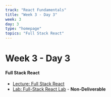 ```yaml
---
track: "React Fundamentals"
title: "Week 3 - Day 3"
week: 3
day: 3
type: "homepage"
topics: "Full Stack React"
---
```

# Week 3 - Day 3

#### Full Stack React
- [Lecture: Full Stack React](/react-fundamentals/week-3/day-3/lecture-materials/full-stack-react/)
- [Lab: Full-Stack React Lab](/react-fundamentals/week-3/day-3/labs/full-stack-react-lab/) - **Non-Deliverable**



